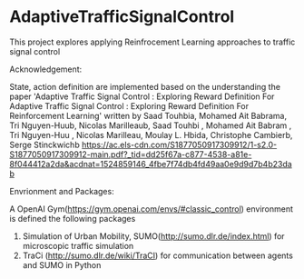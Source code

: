 # AdaptiveTrafficSignalControl
This project explores applying Reinfrocement Learning approaches to traffic signal control

Acknowledgement:

State, action definition are implemented based on the understanding the paper 'Adaptive Traffic Signal Control : Exploring Reward Definition For Adaptive Traffic Signal Control : Exploring Reward Definition For Reinforcement Learning' written by Saad Touhbia, Mohamed Ait Babrama, Tri Nguyen-Huub, Nicolas Marilleaub, Saad Touhbi , Mohamed Ait Babram , Tri Nguyen-Huu , Nicolas Marilleau, Moulay L. Hbida, Christophe Cambierb, Serge Stinckwichb https://ac.els-cdn.com/S1877050917309912/1-s2.0-S1877050917309912-main.pdf?_tid=dd25f67a-c877-4538-a81e-8f044412a2da&acdnat=1524859146_4fbe7f74db4fd49aa0e9d9d7b4b23dab

Envrionment and Packages:

A OpenAI Gym(https://gym.openai.com/envs/#classic_control) environment is defined the following packages
  1. Simulation of Urban Mobility, SUMO(http://sumo.dlr.de/index.html) for microscopic traffic simulation
  2. TraCi (http://sumo.dlr.de/wiki/TraCI) for communication between agents and SUMO in Python
  

